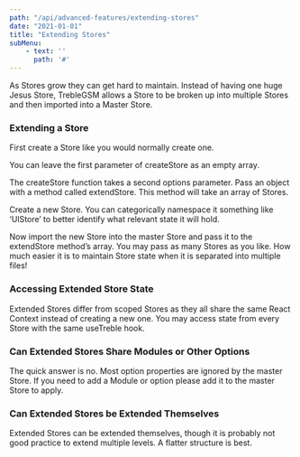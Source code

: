 ```yaml
---
path: "/api/advanced-features/extending-stores"
date: "2021-01-01"
title: "Extending Stores"
subMenu: 
    - text: ''
      path: '#'
---
```


As Stores grow they can get hard to maintain. Instead of having one huge Jesus Store, TrebleGSM allows a Store to be broken up into multiple Stores and then imported into a Master Store.  

### Extending a Store
First create a Store like you would normally create one. 

You can leave the first parameter of createStore as an empty array. 

The createStore function takes a second options parameter.  Pass an object with a method called extendStore.  This method will take an array of Stores.

Create a new Store. You can categorically namespace it something like ‘UIStore’ to better identify what relevant state it will hold.

Now import the new Store into the master Store and pass it to the extendStore method’s array. You may pass as many Stores as you like.  How much easier it is to maintain Store state when it is separated into multiple files!

### Accessing Extended Store State
Extended Stores differ from scoped Stores as they all share the same React Context instead of creating a new one.  You may access state from every Store with the same useTreble hook.

### Can Extended Stores Share Modules or Other Options
The quick answer is no.  Most option properties are ignored  by the master Store. If you need to add a Module or option please add it to the master Store to apply.

### Can Extended Stores be Extended Themselves
Extended Stores can be extended themselves, though it is probably not good practice to extend multiple levels. A flatter structure is best.
